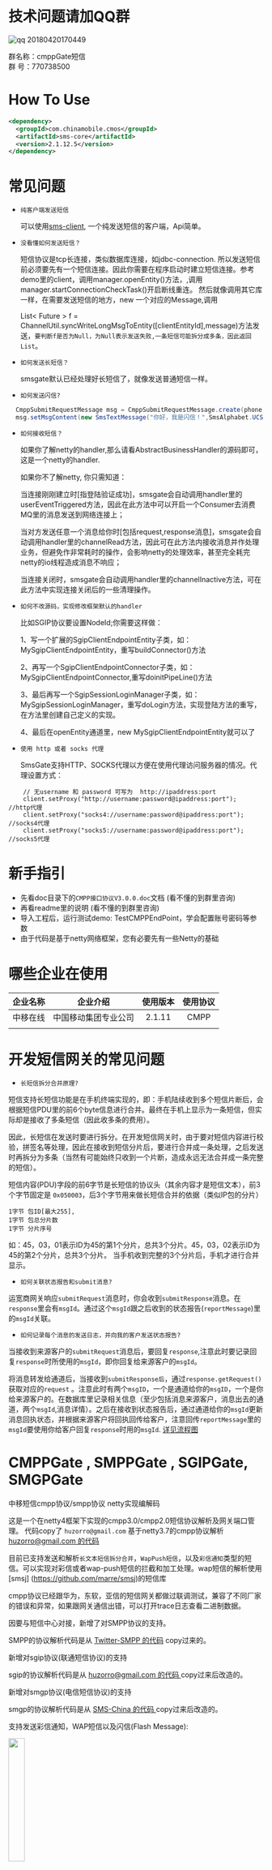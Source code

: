 # 技术问题请加QQ群
![qq 20180420170449](https://user-images.githubusercontent.com/7598107/39042453-6fcfaac0-44bd-11e8-94bf-101c8dad8400.png)

群名称：cmppGate短信
<br/>群   号：770738500

# How To Use

```xml
<dependency>
  <groupId>com.chinamobile.cmos</groupId>
  <artifactId>sms-core</artifactId>
  <version>2.1.12.5</version>
</dependency>
```

# 常见问题

- `纯客户端发送短信`

  可以使用[sms-client](https://github.com/Lihuanghe/sms-client), 一个纯发送短信的客户端，Api简单。

- `没看懂如何发送短信？`

  短信协议是tcp长连接，类似数据库连接，如jdbc-connection. 所以发送短信前必须要先有一个短信连接。因此你需要在程序启动时建立短信连接。参考demo里的client，调用manager.openEntity()方法，,调用manager.startConnectionCheckTask()开启断线重连。
  然后就像调用其它库一样，在需要发送短信的地方，new 一个对应的Message,调用
  
  List< Future > f = ChannelUtil.syncWriteLongMsgToEntity([clientEntityId],message)方法发送，`要判断f是否为Null，为Null表示发送失败,一条短信可能拆分成多条，因此返回List`。

- `如何发送长短信？`

  smsgate默认已经处理好长短信了，就像发送普通短信一样。
  
- `如何发送闪信?`

```java
  CmppSubmitRequestMessage msg = CmppSubmitRequestMessage.create(phone, "10690021", "");
  msg.setMsgContent(new SmsTextMessage("你好，我是闪信！",SmsAlphabet.UCS2,SmsMsgClass.CLASS_0));  //class0是闪信
```

- `如何接收短信？`

  如果你了解netty的handler,那么请看AbstractBusinessHandler的源码即可，这是一个netty的handler.
  
  如果你不了解netty, 你只需知道：
  
  当连接刚刚建立时[指登陆验证成功]，smsgate会自动调用handler里的userEventTriggered方法，因此在此方法中可以开启一个Consumer去消费MQ里的消息发送到网络连接上；
  
  当对方发送任意一个消息给你时[包括request,response消息]，smsgate会自动调用handler里的channelRead方法，因此可在此方法内接收消息并作处理业务，但避免作非常耗时的操作，会影响netty的处理效率，甚至完全耗完netty的io线程造成消息不响应；
  
  当连接关闭时，smsgate会自动调用handler里的channelInactive方法，可在此方法中实现连接关闭后的一些清理操作。

- `如何不改源码，实现修改框架默认的handler`

  比如SGIP协议要设置NodeId;你需要这样做：
  
  1、写一个扩展的SgipClientEndpointEntity子类，如：MySgipClientEndpointEntity，重写buildConnector()方法
  
  2、再写一个SgipClientEndpointConnector子类，如：MySgipClientEndpointConnector,重写doinitPipeLine()方法
  
  3、最后再写一个SgipSessionLoginManager子类，如：MySgipSessionLoginManager，重写doLogin方法，实现登陆方法的重写，在方法里创建自己定义的实现。
  
  4、最后在openEntity通道里，new MySgipClientEndpointEntity就可以了

- `使用 http 或者 socks 代理`

  SmsGate支持HTTP、SOCKS代理以方便在使用代理访问服务器的情况。代理设置方式：

```
	// 无username 和 password 可写为  http://ipaddress:port
	client.setProxy("http://username:password@ipaddress:port");  //http代理
	client.setProxy("socks4://username:password@ipaddress:port");  //socks4代理
	client.setProxy("socks5://username:password@ipaddress:port");  //socks5代理

```

# 新手指引

- 先看doc目录下的`CMPP接口协议V3.0.0.doc`文档 (看不懂的到群里咨询)
- 再看readme里的说明  (看不懂的到群里咨询)
- 导入工程后，运行测试demo: TestCMPPEndPoint，学会配置账号密码等参数
- 由于代码是基于netty网络框架，您有必要先有一些Netty的基础

# 哪些企业在使用

|企业名称|企业介绍|使用版本|使用协议|
|:-----:|:------:|:-----:|:------:|
| 中移在线 | 中国移动集团专业公司 | 2.1.11 | CMPP|
|||||

# 开发短信网关的常见问题

- `长短信拆分合并原理?`

短信支持长短信功能是在手机终端实现的，即：手机陆续收到多个短信片断后，会根据短信PDU里的前6个byte信息进行合并。最终在手机上显示为一条短信，但实际却是接收了多条短信（因此收多条的费用）。

因此，长短信在发送时要进行拆分。在开发短信网关时，由于要对短信内容进行校验，拼签名等处理，因此在接收到短信分片后，要进行合并成一条处理，之后发送时再拆分为多条（当然有可能始终只收到一个片断，造成永远无法合并成一条完整的短信）。

短信内容(PDU)字段的前6字节是长短信的协议头（其余内容才是短信文本），前3个字节固定是 `0x050003`，后3个字节用来做长短信合并的依据（类似IP包的分片）

`1字节 包ID[最大255], `<br/>
`1字节 包总分片数`<br/>
`1字节 分片序号`

如：45，03，01表示ID为45的第1个分片，总共3个分片。45，03，02表示ID为45的第2个分片，总共3个分片。            当手机收到完整的3个分片后，手机才进行合并显示。

- `如何关联状态报告和submit消息?`

运宽商网关响应`submitRequest`消息时，你会收到`submitResponse`消息。在`response`里会有`msgId`。通过这个`msgId`跟之后收到的状态报告(`reportMessage`)里的`msgId`关联。

- `如何记录每个消息的发送日志，并向我的客户发送状态报告?`

当接收到来源客户的`submitRequest`消息后，要回复`response`,注意此时要记录回复`response`时所使用的`msgId`，即你回复给来源客户的`msgId`。

将消息转发给通道后，当接收到`submitResponse后`，通过`response.getRequest()`获取对应的`request` 。注意此时有两个`msgID`，一个是通道给你的`msgID`，一个是你给来源客户的。在数据库里记录相关信息（至少包括消息来源客户，消息出去的通道，两个`msgId`,消息详情）。之后在接收到状态报告后，通过通道给你的`msgId`更新消息回执状态，并根据来源客户将回执回传给客户，注意回传`reportMessage`里的`msgId`要使用你给客户回复`response`时用的`msgId`.  [详见流程图](https://www.processon.com/view/link/598c16ace4b02e9a26eeed11)


# CMPPGate , SMPPGate , SGIPGate, SMGPGate
中移短信cmpp协议/smpp协议 netty实现编解码

这是一个在netty4框架下实现的cmpp3.0/cmpp2.0短信协议解析及网关端口管理。
代码copy了 `huzorro@gmail.com` 基于netty3.7的cmpp协议解析 [huzorro@gmail.com 的代码 ](https://github.com/huzorro/netty3ext)

目前已支持发送和解析`长文本短信拆分合并`，`WapPush短信`，以及`彩信通知`类型的短信。可以实现对彩信或者wap-push短信的拦截和加工处理。wap短信的解析使用 [smsj] (https://github.com/marre/smsj)的短信库

cmpp协议已经跟华为，东软，亚信的短信网关都做过联调测试，兼容了不同厂家的错误和异常，如果跟网关通信出错，可以打开trace日志查看二进制数据。

因要与短信中心对接，新增了对SMPP协议的支持。

SMPP的协议解析代码是从  [Twitter-SMPP 的代码](https://github.com/fizzed/cloudhopper-smpp) copy过来的。

新增对sgip协议(联通短信协议)的支持

sgip的协议解析代码是从 [huzorro@gmail.com 的代码 ](https://github.com/huzorro/sgipsgw) copy过来后改造的。

新增对smgp协议(电信短信协议)的支持

smgp的协议解析代码是从 [SMS-China 的代码 ](https://github.com/clonalman/SMS-China) copy过来后改造的。

支持发送彩信通知，WAP短信以及闪信(Flash Message):

<DIV>
<img src="./doc/QQ20180518143313.jpg" width="25%" height="25%">
<DIV>

## 性能测试 
在48core，128G内存的物理服务器上测试协议解析效率：35K条/s, cpu使用率25%. 

## Build
执行mvn package . jdk1.6以上. 

## 增加了业务处理API
业务层实现接口：BusinessHandlerInterface，或者继承AbstractBusinessHandler抽象类实现业务即可。 连接保活，消息重发，消息持久化，连接鉴权都已封装，不须要业务层再实现。

## 如何实现自己的Handler,比如按短短信计费
参考 CMPPChargingDemoTest 里的扩展位置

# 实体类说明

## CMPP的连接端口

`com.zx.sms.connect.manager.cmpp.CMPPEndpointEntity`
表示一个Tcp连接的发起端，或者接收端。用来记录连接的IP.port,以及CMPP协议的用户名，密码，业务处理的ChannelHandler集合等其它端口参数。包含三个子类：

1. com.zx.sms.connect.manager.cmpp.CMPPServerEndpointEntity
服务监听端口，包含一个List<CMPPServerChildEndpointEntity>属性。 一个服务端口包含多个CMPPServerChildEndpointEntity端口

2. com.zx.sms.connect.manager.cmpp.CMPPServerChildEndpointEntity
服务接收端口，包含CMPP连接用户名，密码，以及协议版本等信息

3. com.zx.sms.connect.manager.cmpp.CMPPClientEndpointEntity
客户端端口，包含CMPP连接用户名，密码，以及协议版本，以及服务端IP.port. 用于连接服务端

## 端口连接器接口
`com.zx.sms.connect.manager.EndpointConnector`
负责一个端口的打开，关闭，查看当前连接数，新增连接，移除连接。每个端口的实体类都对应一个EndpointConnector.当CMPP连接建立完成，将连接加入连接器管理，并给pipeLine上挂载业务处理的ChannelHandler.

1. com.zx.sms.connect.manager.cmpp.CMPPServerEndpointConnector
这个类的open()调用netty的ServerBootstrap.bind()开一个服务监听

2. com.zx.sms.connect.manager.cmpp.CMPPServerChildEndpointConnector
用来收集CMPPServerChildEndpointEntity端口下的所有连接。它的open()方法为空.

3. com.zx.sms.connect.manager.cmpp.CMPPClientEndpointConnector
这个类open()调用netty的Bootstrap.connect()开始一个TCP连接

## 端口管理器
`com.zx.sms.connect.manager.EndpointManager`
该类是单例模式，管理所有端口，并负责所有端口的打开，关闭，以及端口信息保存，以及连接断线重连。

## CMPP协议的连接登陆管理
`com.zx.sms.session.cmpp.SessionLoginManager`
这是一个netty的ChannelHandler实现，主要负责CMPP连接的建立。当CMPP连接建立完成后，会调用EndpointConnector.addChannel(channel)方法，把连接加入连接器管理，连接器负责给channel的pipeline上挂载业务处理的Handler,最后触发
SessionState.Connect事件，通知业务处理Handler连接已建立成功。

## CMPP的连接状态管理器
`com.zx.sms.session.cmpp.SessionStateManager`
这是一个netty的ChannelHandler实现。负责每个连接上CMPP消息的存储，短信重发，流量窗口控制，过期短信的处理

## CMPP协议解析器
CMPP20MessageCodecAggregator [2.0协议]
CMPPMessageCodecAggregator [这是3.0协议]
聚合了CMPP主要消息协议的解析，编码，长短信拆分，合并处理。

## 短信持久化存储实现 StoredMapFactory 
使用BDB的StoreMap实现消息持久化，防止系统意外丢失短信。

## 程序启动处理流程

1. 程序启动类 new 一个CMPPEndpointEntity的实体类并设置IP,port,用户名，密码，业务处理的Handler等参数,
2. 程序启动类 调用EndpointManager.addEndpointEntity(endpoint)方法，将端口加入管理器
3. 程序启动类 调用EndpointManager.openAll()或者EndpointManager.openEndpoint()方法打开端口。
4. EndpointManager会调用EndpointEntity.buildConnector()创建一个端口连接器，并调用EndpointConnector.open()方法打开端口。
5. 如果是CMPPClientEndpointEntity的话，就会向服务器发起TCP连接请求，如果是CMPPServerEndpointEntity则会在本机开启一个服务端口等客户端连接。
6. TCP连接建立完成后。netty会调用EndpointConnector.initPipeLine()方法初始化PipeLine，把CMPP协议解析器，SessionLoginManager加到PipeLine里去，然后netty触发ChannelActive事件。
7. 在SessionLoginManager类里，客户端收到ChannelActive事件后会发送一个CMPPConnnect消息，请求建立CMPP连接.
8. 同样在SessionLoginManager.channelRead()方法里,服务端会收到CMPPConnnect消息，开始对用户名，密码进行鉴权，并给客户端鉴权结果。
9. 鉴权通过后，SessionLoginManager调用EndpointConnector.addChannel(channel)方法，把channel加入ArrayList,并给pipeLine上挂载SessionStateManager和业务处理的ChannelHandler，如心跳处理，日志记录，长短信合并拆分处理类。
10. EndpointConnector.addChannel(channel)完成后，SessionLoginManager调用ctx.fireUserEventTriggered()方法，触发	SessionState.Connect事件。

以上CMPP连接建立完成。

11. 业务处理类收到SessionState.Connect事件，开始业务处理，如从MQ获取短信下发，或开启Consumer接收MQ推送的消息。
12. SessionStateManager会拦截所有read()和write()的消息，进行消息持久化，消息重发，流量控制。

## 增加同步调用api
smsgate自开发以来，一直使用netty的异步发送消息，但实际使用场景中同步发送消息的更方便，或者能方便的取到response。因此增加一个同步调用的api。即：发送消息后等接收到对应的响应后才返回。
使用方法如下：

```java

	//因为长短信要拆分，因此返回一个promiseList.每个拆分后的短信对应一个promise
	List<Promise> futures = ChannelUtil.syncWriteLongMsgToEntity("client",submitmessage);
	for(Promise  future: futures){
		//调用sync()方法，阻塞线程。等待接收response
		future.sync(); 
		//接收成功，如果失败可以获取失败原因，比如遇到连接突然中断错误等等
		if(future.isSuccess()){
			//打印收到的response消息
			logger.info("response:{}",future.get());
		}else{
			打印错误原因
			logger.error("response:{}",future.cause());
		}
	}

	//或者不阻塞进程，不调用sync()方法。
	List<Promise> promises = ChannelUtil.syncWriteLongMsgToEntity("client",submitmessage);
	for(Promise  promise: promises){
		//接收到response后回调Listener方法
		promise.addListener(new GenericFutureListener() {
			@Override
			public void operationComplete(Future future) throws Exception {
				//接收成功，如果失败可以获取失败原因，比如遇到连接突然中断错误等等
				if(future.isSuccess()){
					//打印收到的response消息
					logger.info("response:{}",future.get());
				}else{
					打印错误原因
					logger.error("response:{}",future.cause());
				}
			}
		});
	}

```

## CMPP Api使用举例

```java
public class TestCMPPEndPoint {
	private static final Logger logger = LoggerFactory.getLogger(TestCMPPEndPoint.class);

	@Test
	public void testCMPPEndpoint() throws Exception {
		ResourceLeakDetector.setLevel(Level.ADVANCED);
		final EndpointManager manager = EndpointManager.INS;

		CMPPServerEndpointEntity server = new CMPPServerEndpointEntity();
		server.setId("server");
		server.setHost("127.0.0.1");
		server.setPort(7890);
		server.setValid(true);
		//使用ssl加密数据流
		server.setUseSSL(false);

		CMPPServerChildEndpointEntity child = new CMPPServerChildEndpointEntity();
		child.setId("child");
		child.setChartset(Charset.forName("utf-8"));
		child.setGroupName("test");
		child.setUserName("901783");
		child.setPassword("ICP001");

		child.setValid(true);
		child.setVersion((short)0x30);

		child.setMaxChannels((short)4);
		child.setRetryWaitTimeSec((short)30);
		child.setMaxRetryCnt((short)3);
		child.setReSendFailMsg(true);
//		child.setWriteLimit(200);
//		child.setReadLimit(200);
		List<BusinessHandlerInterface> serverhandlers = new ArrayList<BusinessHandlerInterface>();
		serverhandlers.add(new CMPPMessageReceiveHandler()); //在这个handler里接收短信
		child.setBusinessHandlerSet(serverhandlers);
		server.addchild(child);
		
		manager.addEndpointEntity(server);
	
		CMPPClientEndpointEntity client = new CMPPClientEndpointEntity();
		client.setId("client");
		client.setHost("127.0.0.1");
//		client.setLocalhost("127.0.0.1");
//		client.setLocalport(65521);
		client.setPort(7890);
		client.setChartset(Charset.forName("utf-8"));
		client.setGroupName("test");
		client.setUserName("901783");
		client.setPassword("ICP001");

		client.setMaxChannels((short)10);
		client.setVersion((short)0x30);
		client.setRetryWaitTimeSec((short)30);
		client.setUseSSL(false);
//		client.setWriteLimit(100);
		client.setReSendFailMsg(true);
		client.setSupportLongmsg(SupportLongMessage.BOTH);
		List<BusinessHandlerInterface> clienthandlers = new ArrayList<BusinessHandlerInterface>();
		clienthandlers.add( new CMPPSessionConnectedHandler(10000));  //在这个handler里发送短信
		client.setBusinessHandlerSet(clienthandlers);
		
		manager.addEndpointEntity(client);
		
		manager.openEndpoint(server);
		
		Thread.sleep(1000);
		for(int i=0;i<=child.getMaxChannels()+1;i++)
			manager.openEndpoint(client);

        System.out.println("start.....");
        
//		Thread.sleep(300000);
        LockSupport.park();
		EndpointManager.INS.close();
	}
}
```

## SMPP Api使用举例

```java

public class TestSMPPEndPoint {
	private static final Logger logger = LoggerFactory.getLogger(TestSMPPEndPoint.class);

	@Test
	public void testSMPPEndpoint() throws Exception {
	
		final EndpointManager manager = EndpointManager.INS;

		SMPPServerEndpointEntity server = new SMPPServerEndpointEntity();
		server.setId("smppserver");
		server.setHost("127.0.0.1");
		server.setPort(2776);
		server.setValid(true);
		//使用ssl加密数据流
		server.setUseSSL(false);
		
		SMPPServerChildEndpointEntity child = new SMPPServerChildEndpointEntity();
		child.setId("smppchild");
		child.setSystemId("901782");
		child.setPassword("ICP");

		child.setValid(true);
		child.setChannelType(ChannelType.DUPLEX);
		child.setMaxChannels((short)3);
		child.setRetryWaitTimeSec((short)30);
		child.setMaxRetryCnt((short)3);
		child.setReSendFailMsg(true);
		child.setIdleTimeSec((short)15);
//		child.setWriteLimit(200);
//		child.setReadLimit(200);
		List<BusinessHandlerInterface> serverhandlers = new ArrayList<BusinessHandlerInterface>();
		serverhandlers.add(new SMPPSessionConnectedHandler(10000));   
		child.setBusinessHandlerSet(serverhandlers);
		server.addchild(child);
		
		SMPPClientEndpointEntity client = new SMPPClientEndpointEntity();
		client.setId("smppclient");
		client.setHost("127.0.0.1");
		client.setPort(2776);
		client.setSystemId("901782");
		client.setPassword("ICP");
		client.setChannelType(ChannelType.DUPLEX);

		client.setMaxChannels((short)12);
		client.setRetryWaitTimeSec((short)100);
		client.setUseSSL(false);
		client.setReSendFailMsg(true);
//		client.setWriteLimit(200);
//		client.setReadLimit(200);
		client.setSupportLongmsg(SupportLongMessage.SEND);  //接收长短信时不自动合并
		List<BusinessHandlerInterface> clienthandlers = new ArrayList<BusinessHandlerInterface>();
		clienthandlers.add( new SMPPMessageReceiveHandler()); 
		client.setBusinessHandlerSet(clienthandlers);
		
		
		manager.addEndpointEntity(server);
		manager.addEndpointEntity(client);
		manager.openAll();
		manager.startConnectionCheckTask();
		Thread.sleep(1000);
		for(int i=0;i<child.getMaxChannels();i++)
			manager.openEndpoint(client);
		System.out.println("start.....");
		LockSupport.park();
		EndpointManager.INS.close();
	}
}
	
```

## SGIP Api使用举例

```java
public class TestSgipEndPoint {
	private static final Logger logger = LoggerFactory.getLogger(TestSgipEndPoint.class);

	@Test
	public void testsgipEndpoint() throws Exception {
		ResourceLeakDetector.setLevel(Level.ADVANCED);
		final EndpointManager manager = EndpointManager.INS;

		SgipServerEndpointEntity server = new SgipServerEndpointEntity();
		server.setId("sgipserver");
		server.setHost("127.0.0.1");
		server.setPort(8001);
		server.setValid(true);
		//使用ssl加密数据流
		server.setUseSSL(false);
		
		SgipServerChildEndpointEntity child = new SgipServerChildEndpointEntity();
		child.setId("sgipchild");
		child.setLoginName("333");
		child.setLoginPassowrd("0555");

		child.setValid(true);
		child.setChannelType(ChannelType.DUPLEX);
		child.setMaxChannels((short)3);
		child.setRetryWaitTimeSec((short)30);
		child.setMaxRetryCnt((short)3);
		child.setReSendFailMsg(false);
		child.setIdleTimeSec((short)30);
//		child.setWriteLimit(200);
//		child.setReadLimit(200);
		child.setSupportLongmsg(SupportLongMessage.SEND);  //接收长短信时不自动合并
		List<BusinessHandlerInterface> serverhandlers = new ArrayList<BusinessHandlerInterface>();
		
		serverhandlers.add(new SgipReportRequestMessageHandler());
		serverhandlers.add(new SGIPMessageReceiveHandler());   
		child.setBusinessHandlerSet(serverhandlers);
		server.addchild(child);
		
		manager.addEndpointEntity(server);
		
		
		SgipClientEndpointEntity client = new SgipClientEndpointEntity();
		client.setId("sgipclient");
		client.setHost("127.0.0.1");
		client.setPort(8001);
		client.setLoginName("333");
		client.setLoginPassowrd("0555");
		client.setChannelType(ChannelType.DUPLEX);

		client.setMaxChannels((short)10);
		client.setRetryWaitTimeSec((short)100);
		client.setUseSSL(false);
		client.setReSendFailMsg(true);
//		client.setWriteLimit(200);
//		client.setReadLimit(200);
		List<BusinessHandlerInterface> clienthandlers = new ArrayList<BusinessHandlerInterface>();
		clienthandlers.add(new SGIPSessionConnectedHandler(10000));
		client.setBusinessHandlerSet(clienthandlers);
		manager.addEndpointEntity(client);
		manager.openAll();
		Thread.sleep(1000);
		for(int i=0;i<child.getMaxChannels();i++)
			manager.openEndpoint(client);
		System.out.println("start.....");
      
        LockSupport.park();

		EndpointManager.INS.close();
	}
}
```

## Demo 执行日志

```

11:31:52.842 [workGroup2] INFO  c.z.s.c.m.AbstractEndpointConnector - handlers is not shareable . clone it success. com.zx.sms.codec.smpp.SMPP2CMPPBusinessHandler@1d7059df
11:31:52.852 [workGroup1] INFO  c.z.s.c.m.AbstractEndpointConnector - handlers is not shareable . clone it success. com.zx.sms.codec.smpp.SMPP2CMPPBusinessHandler@75e134be
11:31:52.852 [workGroup1] INFO  c.z.s.c.m.AbstractEndpointConnector - handlers is not shareable . clone it success. com.zx.sms.handler.api.gate.SessionConnectedHandler@aa80b58
11:31:52.869 [workGroup1] INFO  c.z.s.s.AbstractSessionLoginManager - login in success on channel [id: 0xfdc7b81e, L:/127.0.0.1:11481 - R:/127.0.0.1:2776]
11:31:52.867 [workGroup2] INFO  c.z.s.s.AbstractSessionLoginManager - login in success on channel [id: 0x1fba3767, L:/127.0.0.1:2776 - R:/127.0.0.1:11481]
11:31:53.863 [busiWork-3] INFO  c.z.s.h.a.s.MessageReceiveHandler - Totle Receive Msg Num:343,   speed : 343/s
11:31:54.872 [busiWork-1] INFO  c.z.s.h.a.s.MessageReceiveHandler - Totle Receive Msg Num:1381,   speed : 1038/s
11:31:55.873 [busiWork-8] INFO  c.z.s.h.a.s.MessageReceiveHandler - Totle Receive Msg Num:2704,   speed : 1323/s
11:31:56.875 [busiWork-2] INFO  c.z.s.h.a.s.MessageReceiveHandler - Totle Receive Msg Num:4010,   speed : 1306/s
11:31:57.880 [busiWork-5] INFO  c.z.s.h.a.s.MessageReceiveHandler - Totle Receive Msg Num:5416,   speed : 1406/s
11:31:58.881 [busiWork-7] INFO  c.z.s.h.a.s.MessageReceiveHandler - Totle Receive Msg Num:7442,   speed : 2026/s
11:31:59.882 [busiWork-8] INFO  c.z.s.h.a.s.MessageReceiveHandler - Totle Receive Msg Num:9581,   speed : 2139/s
11:32:00.883 [busiWork-2] INFO  c.z.s.h.a.s.MessageReceiveHandler - Totle Receive Msg Num:12865,   speed : 3284/s
11:32:01.884 [busiWork-5] INFO  c.z.s.h.a.s.MessageReceiveHandler - Totle Receive Msg Num:15937,   speed : 3072/s
11:32:02.886 [busiWork-5] INFO  c.z.s.h.a.s.MessageReceiveHandler - Totle Receive Msg Num:19489,   speed : 3552/s
11:32:03.887 [busiWork-6] INFO  c.z.s.h.a.s.MessageReceiveHandler - Totle Receive Msg Num:23065,   speed : 3576/s
11:32:04.888 [busiWork-2] INFO  c.z.s.h.a.s.MessageReceiveHandler - Totle Receive Msg Num:26337,   speed : 3272/s

```














